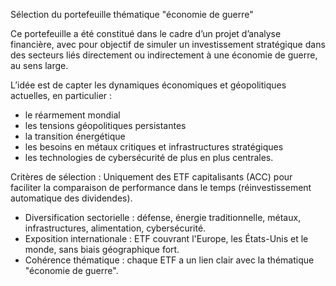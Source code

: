 Sélection du portefeuille thématique "économie de guerre"

Ce portefeuille a été constitué dans le cadre d’un projet d’analyse financière, avec pour objectif de simuler un investissement stratégique dans des secteurs liés directement ou indirectement à une économie de guerre, au sens large.

L’idée est de capter les dynamiques économiques et géopolitiques actuelles, en particulier :

- le réarmement mondial
- les tensions géopolitiques persistantes
- la transition énergétique
- les besoins en métaux critiques et infrastructures stratégiques
- les technologies de cybersécurité de plus en plus centrales.

Critères de sélection :
Uniquement des ETF capitalisants (ACC) pour faciliter la comparaison de performance dans le temps (réinvestissement automatique des dividendes).

- Diversification sectorielle : défense, énergie traditionnelle, métaux, infrastructures, alimentation, cybersécurité.
- Exposition internationale : ETF couvrant l'Europe, les États-Unis et le monde, sans biais géographique fort.
- Cohérence thématique : chaque ETF a un lien clair avec la thématique "économie de guerre".
